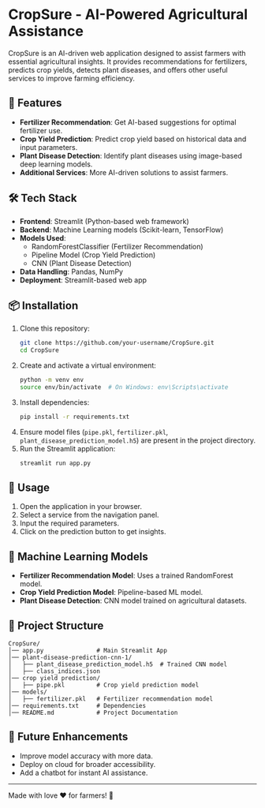 # CropSure - AI-Powered Agricultural Assistance

CropSure is an AI-driven web application designed to assist farmers with essential agricultural insights. It provides recommendations for fertilizers, predicts crop yields, detects plant diseases, and offers other useful services to improve farming efficiency.

## 🚀 Features

- **Fertilizer Recommendation**: Get AI-based suggestions for optimal fertilizer use.
- **Crop Yield Prediction**: Predict crop yield based on historical data and input parameters.
- **Plant Disease Detection**: Identify plant diseases using image-based deep learning models.
- **Additional Services**: More AI-driven solutions to assist farmers.

## 🛠 Tech Stack

- **Frontend**: Streamlit (Python-based web framework)
- **Backend**: Machine Learning models (Scikit-learn, TensorFlow)
- **Models Used**:
  - RandomForestClassifier (Fertilizer Recommendation)
  - Pipeline Model (Crop Yield Prediction)
  - CNN (Plant Disease Detection)
- **Data Handling**: Pandas, NumPy
- **Deployment**: Streamlit-based web app

## 📦 Installation

1. Clone this repository:
   ```bash
   git clone https://github.com/your-username/CropSure.git
   cd CropSure
   ```
2. Create and activate a virtual environment:
   ```bash
   python -m venv env
   source env/bin/activate  # On Windows: env\Scripts\activate
   ```
3. Install dependencies:
   ```bash
   pip install -r requirements.txt
   ```
4. Ensure model files (`pipe.pkl`, `fertilizer.pkl`, `plant_disease_prediction_model.h5`) are present in the project directory.
5. Run the Streamlit application:
   ```bash
   streamlit run app.py
   ```

## 📝 Usage

1. Open the application in your browser.
2. Select a service from the navigation panel.
3. Input the required parameters.
4. Click on the prediction button to get insights.

## 🤖 Machine Learning Models

- **Fertilizer Recommendation Model**: Uses a trained RandomForest model.
- **Crop Yield Prediction Model**: Pipeline-based ML model.
- **Plant Disease Detection**: CNN model trained on agricultural datasets.

## 📂 Project Structure
```
CropSure/
│── app.py               # Main Streamlit App
│── plant-disease-prediction-cnn-1/
│   ├── plant_disease_prediction_model.h5  # Trained CNN model
│   ├── class_indices.json
│── crop yield prediction/
│   ├── pipe.pkl         # Crop yield prediction model
│── models/
│   ├── fertilizer.pkl   # Fertilizer recommendation model
│── requirements.txt     # Dependencies
│── README.md            # Project Documentation
```

## 🚀 Future Enhancements

- Improve model accuracy with more data.
- Deploy on cloud for broader accessibility.
- Add a chatbot for instant AI assistance.


---

Made with love ❤️ for farmers! 🌾

